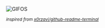 <div align="justify">
<picture>
    <source media="(prefers-color-scheme: dark)" srcset="https://i.ibb.co/kHSp33z/output-gif.gif">
    <source media="(prefers-color-scheme: light)" srcset="https://i.ibb.co/kHSp33z/output-gif.gif">
    <img alt="GIFOS" src="https://i.ibb.co/kHSp33z/output-gif.gif">
</picture>

<sub><i>inspired from [x0rzavi/github-readme-terminal](https://github.com/x0rzavi/github-readme-terminal)</i></sub>

</div>

<!-- Image deletion URL: https://ibb.co/j6rdVVq/67ea802c078e8d3fecba5fc581cda28e -->
